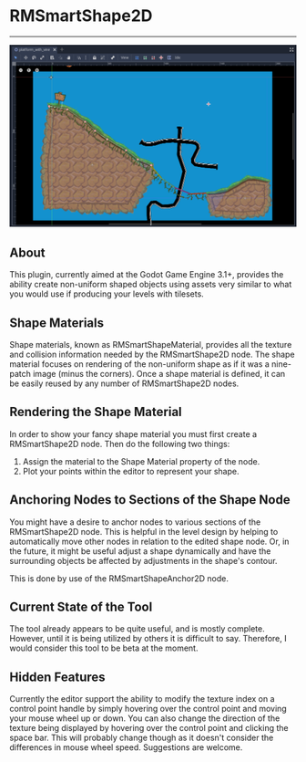 # RMSmartShape2D
---
![sample image](addons/rmsmartshape/sample/sample_screen.PNG)

## About
This plugin, currently aimed at the Godot Game Engine 3.1+, provides the ability create non-uniform shaped objects using assets very similar to what you would use if producing your levels with tilesets.

## Shape Materials
Shape materials, known as RMSmartShapeMaterial, provides all the texture and collision information needed by the RMSmartShape2D node.  The shape material focuses on rendering of the non-uniform shape as if it was a nine-patch image (minus the corners).  Once a shape material is defined, it can be easily reused by any number of RMSmartShape2D nodes.

## Rendering the Shape Material
In order to show your fancy shape material you must first create a RMSmartShape2D node.  Then do the following two things:
1. Assign the material to the Shape Material property of the node.
2. Plot your points within the editor to represent your shape.

## Anchoring Nodes to Sections of the Shape Node
You might have a desire to anchor nodes to various sections of the RMSmartShape2D node.  This is helpful in the level design by helping to automatically move other nodes in relation to the edited shape node.  Or, in the future, it might be useful adjust a shape dynamically and have the surrounding objects be affected by adjustments in the shape's contour.

This is done by use of the RMSmartShapeAnchor2D node.

## Current State of the Tool
The tool already appears to be quite useful, and is mostly complete.  However, until it is being utilized by others it is difficult to say.  Therefore, I would consider this tool to be beta at the moment.

## Hidden Features
Currently the editor support the ability to modify the texture index on a control point handle by simply hovering over the control point and moving your mouse wheel up or down.  You can also change the direction of the texture being displayed by hovering over the control point and clicking the space bar.  This will probably change though as it doesn't consider the differences in mouse wheel speed.  Suggestions are welcome.

